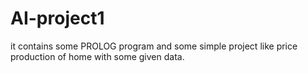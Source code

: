 # AI-project1
it contains some PROLOG program and some simple project like price production of home with some given data.
